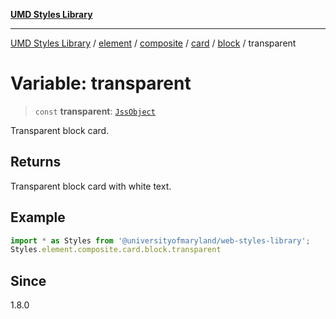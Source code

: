 [**UMD Styles Library**](../../../../../../../../README.md)

***

[UMD Styles Library](../../../../../../../../README.md) / [element](../../../../../../../README.md) / [composite](../../../../../README.md) / [card](../../../README.md) / [block](../README.md) / transparent

# Variable: transparent

> `const` **transparent**: [`JssObject`](../../../../../../../../utilities/namespaces/transform/type-aliases/JssObject.md)

Transparent block card.

## Returns

Transparent block card with white text.

## Example

```typescript
import * as Styles from '@universityofmaryland/web-styles-library';
Styles.element.composite.card.block.transparent
```

## Since

1.8.0
